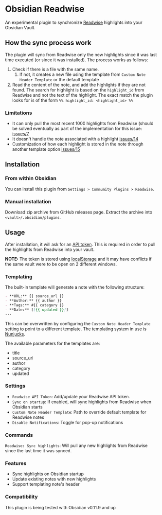 # Obsidian Readwise

An experimental plugin to synchronize [Readwise](https://readwise.io) highlights into your Obsidian Vault.

## How the sync process work

The plugin will sync from Readwise only the new highlights since it was last time executed (or since it was installed). The process works as follows:

1. Check if there is a file with the same name.
   1. If not, it creates a new file using the template from `Custom Note Header Template` or the default template
2. Read the content of the note, and add the highlights if they are not found. The search for highlight is based on the `highlight_id` from Readwise and not the text of the highlight. The exact match the plugin looks for is of the form `%% highlight_id: <highlight_id> %%`

### Limitations

* It can only pull the most recent 1000 highlights from Readwise (should be solved eventually as part of the implementation for this issue: [issues/7](https://github.com/renehernandez/obsidian-readwise/issues/7)
* It doesn't handle the note associated with a highlight [issues/14](https://github.com/renehernandez/obsidian-readwise/issues/14)
* Customization of how each highlight is stored in the note through another template option [issues/15](https://github.com/renehernandez/obsidian-readwise/issues/15)

## Installation

### From within Obsidian

You can install this plugin from `Settings > Community Plugins > Readwise`.

### Manual installation

Download zip archive from GitHub releases page. Extract the archive into `<vault>/.obsidian/plugins`.

## Usage

After installation, it will ask for an [API token](https://readwise.io/access_token). This is required in order to pull the highlights from Readwise into your vault.

**NOTE:** The token is stored using [localStorage](https://developer.mozilla.org/en-US/docs/Web/API/Window/localStorage) and it may have conflicts if the same vault were to be open on 2 different windows.

### Templating

The built-in template will generate a note with the following structure:

```markdown
- **URL:** {{ source_url }}
- **Author:** {{ author }}
- **Tags:** #{{ category }}
- **Date:** [[{{ updated }}]]
---
```

This can be overwritten by configuring the `Custom Note Header Template` setting to point to a different template. The templating system in use is [Nunjucks](https://mozilla.github.io/nunjucks/).

The available parameters for the templates are:

- title
- source_url
- author
- category
- updated

### Settings

- `Readwise API Token`: Add/update your Readwise API token.
- `Sync on startup`: If enabled, will sync highlights from Readwise when Obsidian starts
- `Custom Note Header Template`: Path to override default template for Readwise notes
- `Disable Notifications`: Toggle for pop-up notifications

### Commands

`Readwise: Sync highlights`:  Will pull any new highlights from Readwise since the last time it was synced.

### Features

- Sync highlights on Obsidian startup
- Update existing notes with new highlights
- Support templating note's header

### Compatibility

This plugin is being tested with Obsidian v0.11.9 and up
